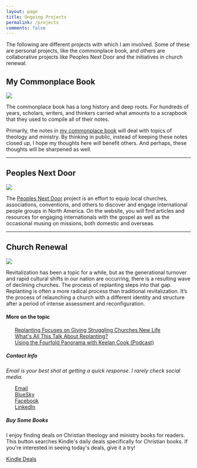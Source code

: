 ```yaml
---
layout: page
title: Ongoing Projects
permalink: /projects
comments: false
---
```



<div class="row justify-content-between">
<div class="col-md-8 pr-5">

<p>The following are different projects with which I am involved. Some of these are personal projects, like the commonplace book, and others are collaborative projects like Peoples Next Door and the initiatives in church renewal.</P>

<h2>My Commonplace Book</h2>

<img src="https://i.imgur.com/BzZOtqw.png">
<p></p>
<p>The commonplace book has a long history and deep roots. For hundreds of years, scholars, writers, and thinkers carried what amounts to a scrapbook that they used to compile all of their notes.</p>

<p>Primarily, the notes in <a target="_blank" href="https://keelan.wiki">my commonplace book</a> will deal with topics of theology and ministry. By thinking in public, instead of keeping these notes closed up, I hope my thoughts here will benefit others. And perhaps, these thoughts will be sharpened as well.</p>

<hr>

<h2>Peoples Next Door</h2>

<img src="https://i.imgur.com/qkWO4qa.png">
<p></p>
<p>The <a target="_blank" href="https://peoplesnextdoor.com">Peoples Next Door</a> project is an effort to equip local churches, associations, conventions, and others to discover and engage international people groups in North America. On the website, you will find articles and resources for engaging internationals with the gospel as well as the occasional musing on missions, both domestic and overseas.</p>

<hr>

<h2>Church Renewal</h2>

<img src="https://i.imgur.com/YmOtly9.png">
<p></p>
<p>Revitalization has been a topic for a while, but as the generational turnover and rapid cultural shifts in our nation are occurring, there is a resulting wave of declining churches. The process of replanting steps into that gap. Replanting is often a more radical process than traditional revitalization. It’s the process of relaunching a church with a different identity and structure after a period of intense assessment and reconfiguration.</p>

<h4>More on the topic</h4>
<ul style="list-style-type:none;">
  <li><a target="_blank" href="https://www.baptiststandard.com/news/texas/replanting-focuses-on-giving-struggling-churches-new-life/">Replanting Focuses on Giving Struggling Churches New Life</a></li>
  <li><a target="_blank" href="https://www.ubahouston.org/blog/2019/1/10/what-is-all-this-talk-about-replanting">What's All This Talk About Replanting?</a></li>
  <li><a target="_blank" href="https://replantbootcamp.com/podcast/ep23/">Using the Fourfold Panorama with Keelan Cook (Podcast)</a></li>
</ul>

</div>

<div class="col-md-4">

<div class="sticky-top sticky-top-75">
<h5>Contact Info</h5>
<i>Email is your best shot at getting a quick response. I rarely check social media.</i>

<ul style="list-style-type:none;">
  <li><a rel="me" target="_blank" href="mailto:kcook@sebts.edu"><i class="fa fa-envelope"></i> Email</a></li>
  <li><a rel="me" target="_blank" href="https://bsky.app/profile/keelancook.com"><i class="fas fa-pen-square"></i> BlueSky</a></li>
  <li><a rel="me" target="_blank" href="https://facebook.com/keelancook"><i class="fab fa-facebook"></i> Facebook</a></li>
  <li><a rel="me" target="_blank" href="https://linkedin.com/in/keelancook"><i class="fab fa-linkedin"></i> LinkedIn</a></li>
</ul>

<h5>Buy Some Books</h5>
<p>I enjoy finding deals on Christian theology and ministry books for readers. This button searches Kindle's daily deals specifically for Christian books. If you're interested in seeing today's deals, give it a try!</p>

<a target="_blank" href="https://amzn.to/48f1wpo" class="btn btn-warning">Kindle Deals</a> 
</div>
</div>
</div>
